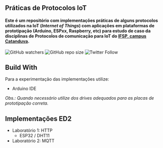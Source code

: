 ## Práticas de Protocolos IoT

#### Este é um repositório com implementações práticas de alguns protocolos utilizados na IoT (_Internet of Things_)  com aplicações em plataformas de prototipação (Arduino, ESPxx, Raspberry, etc) para estudo de caso da disciplinas de Protocolos de comunicação para IoT do [IFSP, campus Catanduva](https://ctd.ifsp.edu.br/). 

![GitHub watchers](https://img.shields.io/github/watchers/flaviol-souza/iot-protocols?style=social)
![GitHub repo size](https://img.shields.io/github/repo-size/flaviol-souza/iot-protocols)
![Twitter Follow](https://img.shields.io/twitter/follow/flaviolsouza?style=social)

## Build With
Para a experimentação das implementações utilize: 
* Arduino IDE

_Obs.: Quando necessário utilize dos drives adequados para as placas de prototipação correta._

## Implementações ED2
* Laboratório 1: HTTP
  - ESP32 / DHT11  
* Laboratório 2: MQTT
